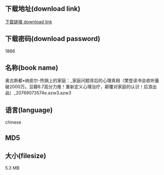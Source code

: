 ## 下载地址(download link)
[下载链接 download link](https://tutu365.netlify.app/?s=%E5%A5%A5%E5%8F%A4%E6%96%AF%E9%83%BD%E2%80%A2%E7%BA%B3%E7%9A%AE%E5%B0%94-%E7%83%AD%E9%94%85%E4%B8%8A%E7%9A%84%E5%AE%B6%E5%BA%AD%EF%BC%9A_%E5%AE%B6%E5%BA%AD%E9%97%AE%E9%A2%98%E8%83%8C%E5%90%8E%E7%9A%84%E5%BF%83%E7%90%86%E7%9C%9F%E7%9B%B8%EF%BC%88%E6%A8%8A%E7%99%BB%E8%AF%BB%E4%B9%A6%E4%BC%9A%E6%94%B6%E5%90%AC%E9%87%8F%E7%A0%B42000%E4%B8%87%E3%80%82%E8%B1%86%E7%93%A38.7%E9%AB%98%E5%88%86%E5%8A%9B%E6%8E%A8%EF%BC%81%E9%87%8D%E6%96%B0%E5%AE%9A%E4%B9%89%E5%BF%83%E7%90%86%E6%B2%BB%E7%96%97%EF%BC%8C%E9%A2%A0%E8%A6%86%E5%AF%B9%E5%AE%B6%E5%BA%AD%E7%9A%84%E8%AE%A4%E8%AF%86%EF%BC%81%E5%90%8E%E6%B5%AA%E5%87%BA%E5%93%81%EF%BC%89_20769073574e.azw3)

## 下载密码(download password)
1866

## 名称(book name)
奥古斯都•纳皮尔-热锅上的家庭：_家庭问题背后的心理真相（樊登读书会收听量破2000万。豆瓣8.7高分力推！重新定义心理治疗，颠覆对家庭的认识！后浪出品）_20769073574e.azw3.azw3

## 语言(language)
chinese

## MD5


## 大小(filesize)
5.3 MB
